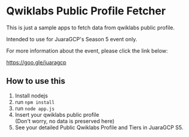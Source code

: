 # Qwiklabs Public Profile Fetcher

This is just a sample apps to fetch data from qwiklabs public profile.

Intended to use for JuaraGCP's Season 5 event only.

For more information about the event, please click the link below:

https://goo.gle/juaragcp

## How to use this
1. Install nodejs
2. run `npm install`
3. run `node app.js`
4. Insert your qwiklabs public profile  
   (Don't worry, no data is preserved here)
5. See your detailed Public Qwiklabs Profile and Tiers in JuaraGCP S5.